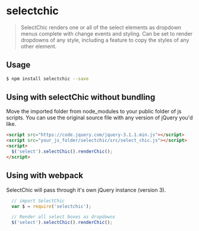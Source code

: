 # selectchic

> SelectChic renders one or all of the select elements as dropdown menus
> complete with change events and styling. Can be set to render dropdowns
> of any style, including a feature to copy the styles of any other element.

## Usage

```sh
$ npm install selectchic --save
```

## Using with selectChic without bundling

Move the imported folder from node_modules to your public folder
of js scripts. You can use the original source file with any
version of jQuery you'd like.

```html
<script src="https://code.jquery.com/jquery-3.1.1.min.js"></script>
<script src="your_js_folder/selectchic/src/select_chic.js"></script>
<script>
  $('select').selectChic().renderChic();
</script>
```


## Using with webpack

SelectChic will pass through it's own jQuery instance (version 3).

```js
  // import SelectChic
  var $ = require('selectchic');

  // Render all select boxes as dropdowns
  $('select').selectChic().renderChic();
```
